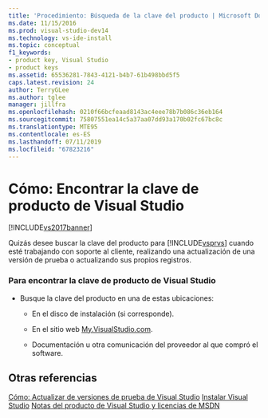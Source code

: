 ```yaml
---
title: 'Procedimiento: Búsqueda de la clave del producto | Microsoft Docs'
ms.date: 11/15/2016
ms.prod: visual-studio-dev14
ms.technology: vs-ide-install
ms.topic: conceptual
f1_keywords:
- product key, Visual Studio
- product keys
ms.assetid: 65536281-7843-4121-b4b7-61b498bbd5f5
caps.latest.revision: 24
author: TerryGLee
ms.author: tglee
manager: jillfra
ms.openlocfilehash: 0210f66bcfeaad8143ac4eee78b7b086c36eb164
ms.sourcegitcommit: 75807551ea14c5a37aa07dd93a170b02fc67bc8c
ms.translationtype: MTE95
ms.contentlocale: es-ES
ms.lasthandoff: 07/11/2019
ms.locfileid: "67823216"
---
```

# <a name="how-to-locate-the-visual-studio-product-key"></a>Cómo: Encontrar la clave de producto de Visual Studio
[!INCLUDE[vs2017banner](../includes/vs2017banner.md)]

Quizás desee buscar la clave del producto para [!INCLUDE[vsprvs](../includes/vsprvs-md.md)] cuando esté trabajando con soporte al cliente, realizando una actualización de una versión de prueba o actualizando sus propios registros.

### <a name="to-find-the-product-key-for-visual-studio"></a>Para encontrar la clave de producto de Visual Studio

- Busque la clave del producto en una de estas ubicaciones:

  - En el disco de instalación (si corresponde).

  - En el sitio web [My.VisualStudio.com](https://my.visualstudio.com/productkeys).

  - Documentación u otra comunicación del proveedor al que compró el software.

## <a name="see-also"></a>Otras referencias
 [Cómo: Actualizar de versiones de prueba de Visual Studio](../install/how-to-upgrade-from-a-trial-edition-of-visual-studio.md) [Instalar Visual Studio](../install/install-visual-studio-2015.md) [Notas del producto de Visual Studio y licencias de MSDN](http://go.microsoft.com/fwlink/?LinkId=191417)
